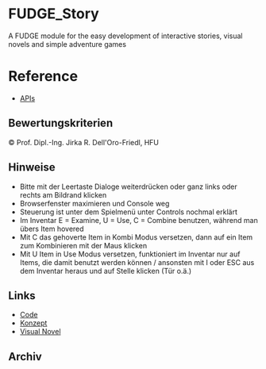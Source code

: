 # FUDGE_Story
A FUDGE module for the easy development of interactive stories, visual novels and simple adventure games


# Reference
- [APIs](https://jirkadelloro.github.io/FUDGE_Story/Documentation/Reference/#fudge-story-reference)

## Bewertungskriterien
© Prof. Dipl.-Ing. Jirka R. Dell'Oro-Friedl, HFU

## Hinweise
- Bitte mit der Leertaste Dialoge weiterdrücken oder ganz links oder rechts am Bildrand klicken
- Browserfenster maximieren und Console weg
- Steuerung ist unter dem Spielmenü unter Controls nochmal erklärt
- Im Inventar E = Examine, U = Use, C = Combine benutzen, während man übers Item hovered
- Mit C das gehoverte Item in Kombi Modus versetzen, dann auf ein Item zum Kombinieren mit der Maus klicken
- Mit U Item in Use Modus versetzen, funktioniert im Inventar nur auf Items, die damit benutzt werden können / 
  ansonsten mit I oder ESC aus dem Inventar heraus und auf Stelle klicken (Tür o.ä.) 

##  Links
- [Code](https://github.com/LMKodalle/Visual_Novel/blob/main/Ovajeh%20Istomeph/Build/Ovajeh%20Istomeph.js)
- [Konzept](https://github.com/LMKodalle/Visual_Novel/blob/main/Konzept_Kriterien_VN_Kodalle.pdf)
- [Visual Novel](https://github.com/LMKodalle/Visual_Novel/blob/main/Ovajeh%20Istomeph/Ovajeh%20Istomeph/)

##  Archiv

